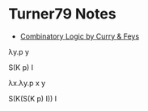 # Turner79 Notes

- [Combinatory Logic by Curry & Feys](https://github.com/adpextwindong/SLPJ_READING/blob/main/Curry58_CombinatoryLogic.djvu?raw=true)

λy.p y

S(K p) I

λx.λy.p x y

S(K(S(K p) I)) I
